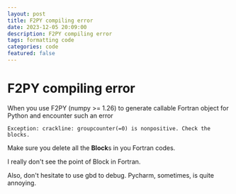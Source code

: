 ```yaml
---
layout: post
title: F2PY compiling error
date: 2023-12-05 20:09:00
description: F2PY compiling error
tags: formatting code
categories: code
featured: false
---
```


# F2PY compiling error

When you use F2PY (numpy >= 1.26) to generate callable Fortran object for Python and encounter such an error

```shell
Exception: crackline: groupcounter(=0) is nonpositive. Check the blocks.
```

Make sure you delete all the **Block**s in you Fortran codes.

I really don't see the point of Block in Fortran.

Also, don't hesitate to use gbd to debug. Pycharm, sometimes, is quite annoying.
